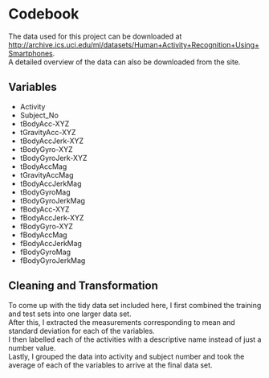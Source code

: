 # Codebook 

The data used for this project can be downloaded at http://archive.ics.uci.edu/ml/datasets/Human+Activity+Recognition+Using+Smartphones. <br />
A detailed overview of the data can also be downloaded from the site.

## Variables
* Activity
* Subject_No
* tBodyAcc-XYZ
* tGravityAcc-XYZ
* tBodyAccJerk-XYZ
* tBodyGyro-XYZ
* tBodyGyroJerk-XYZ
* tBodyAccMag
* tGravityAccMag
* tBodyAccJerkMag
* tBodyGyroMag
* tBodyGyroJerkMag
* fBodyAcc-XYZ
* fBodyAccJerk-XYZ
* fBodyGyro-XYZ
* fBodyAccMag
* fBodyAccJerkMag
* fBodyGyroMag
* fBodyGyroJerkMag

## Cleaning and Transformation 
To come up with the tidy data set included here, I first combined the training and test sets into one larger data set. <br />
After this, I extracted the measurements corresponding to mean and standard deviation for each of the variables. <br />
I then labelled each of the activities with a descriptive name instead of just a number value. <br />
Lastly, I grouped the data into activity and subject number and took the average of each of the variables to arrive at the final data set. 

